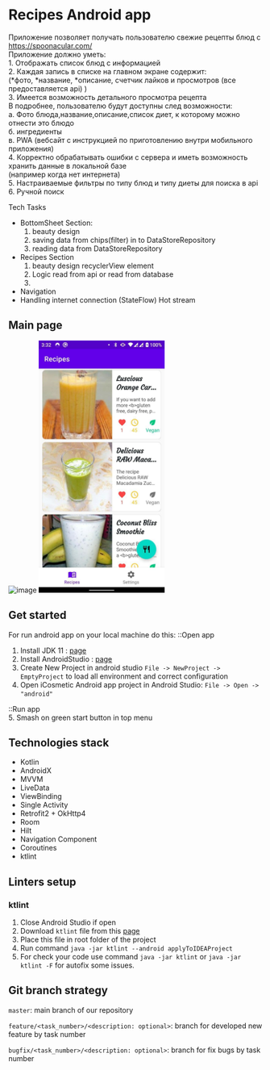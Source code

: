 # Recipes Android app
Приложение позволяет получать пользователю свежие рецепты блюд с  
https://spoonacular.com/  
Приложение должно уметь:  
    1. Отображать список блюд с информацией  
    2. Каждая запись в списке на главном экране содержит:  
    (*фото, *название, *описание, счетчик лайков и просмотров (все предоставляется api) )  
    3. Имеется возможность детального просмотра рецепта  
        В подробнее, пользователю будут доступны след возможности:  
        а. Фото блюда,название,описание,список диет, к которому можно отнести это блюдо  
        б. ингредиенты  
        в. PWA (вебсайт с инструкцией по приготовлению внутри мобильного приложения)  
    4. Корректно обрабатывать ошибки с сервера и иметь возможность хранить данные в локальной базе  
    (например когда нет интернета)  
    5. Настраиваемые фильтры по типу блюд и типу диеты для поиска в api  
    6. Ручной поиск  

Tech Tasks
* BottomSheet Section:
    1. beauty design
    2. saving data from chips(filter) in to DataStoreRepository
    3. reading data from DataStoreRepository
* Recipes Section
    1. beauty design recyclerView element
    2. Logic read from api or read from database
    3.
* Navigation
* Handling internet connection (StateFlow) Hot stream

## Main page  
![image]()
<img src="https://github.com/aiserrock/Recipes/blob/master/png/main_screen.jpg" alt="Main screen" width="250"/>

## Get started
For run android app on your local machine do this:
::Open app  
1. Install JDK 11 : [page](https://www.oracle.com/java/technologies/javase-jdk11-downloads.html)  
2. Install AndroidStudio : [page](https://developer.android.com/studio)  
3. Create New Project in android studio `File -> NewProject -> EmptyProject` to load all environment and correct configuration  
4. Open iCosmetic Android app project in Android Studio: `File -> Open -> "android"`    

::Run app  
5. Smash on green start button in top menu

## Technologies stack

- Kotlin
- AndroidX
- MVVM
- LiveData
- ViewBinding
- Single Activity
- Retrofit2 + OkHttp4
- Room
- Hilt
- Navigation Component
- Coroutines
- ktlint

## Linters setup

### ktlint

1. Close Android Studio if open
2. Download `ktlint` file from this [page](https://github.com/pinterest/ktlint/releases)
3. Place this file in root folder of the project
4. Run command `java -jar ktlint --android applyToIDEAProject` 
5. For check your code use command `java -jar ktlint` or `java -jar ktlint -F` for autofix some issues.

## Git branch strategy

`master`: main branch of our repository

`feature/<task_number>/<description: optional>`: branch for developed new feature by task number

`bugfix/<task_number>/<description: optional>`: branch for fix bugs by task number
